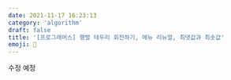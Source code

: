 ```yaml
---
date: 2021-11-17 16:23:13
category: 'algorithm'
draft: false
title: '[프로그래머스] 행렬 테두리 회전하기, 메뉴 리뉴얼, 최댓값과 최솟값'
emoji: 📝
---
```


수정 예정
